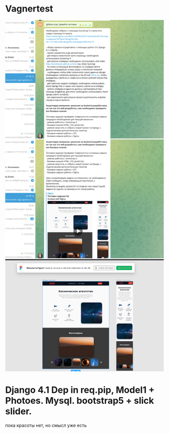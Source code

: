 # Vagnertest

![](/media/Screenshot%20from%202024-05-20%2017-57-57.png)
![](/media/Screenshot%20from%202024-05-20%2017-58-16.png)
![](/media/Screenshot%20from%202024-05-20%2017-58-32.png)

# Django 4.1 Dep in req.pip, Model1 + Photoes. Mysql. bootstrap5 + slick slider.

пока красоты нет, но смысл уже есть
